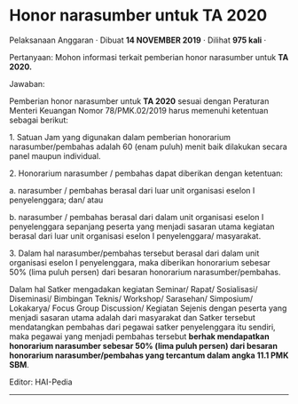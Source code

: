 Honor narasumber untuk TA 2020
==============================

Pelaksanaan Anggaran · Dibuat **14 NOVEMBER 2019** · Dilihat **975 kali** ·

Pertanyaan: Mohon informasi terkait pemberian honor narasumber untuk **TA 2020.**  

  

Jawaban:  

Pemberian honor narasumber untuk **TA 2020** sesuai dengan Peraturan Menteri Keuangan Nomor 78/PMK.02/2019 harus memenuhi ketentuan sebagai berikut:

1. Satuan Jam yang digunakan dalam pemberian honorarium narasumber/pembahas adalah 60 (enam puluh) menit baik dilakukan secara panel maupun individual.

2\. Honorarium narasumber / pembahas dapat diberikan dengan ketentuan:

a. narasumber / pembahas berasal dari luar unit organisasi eselon I penyelenggara; dan/ atau

b. narasumber / pembahas berasal dari dalam unit organisasi eselon I penyelenggara sepanjang peserta yang menjadi sasaran utama kegiatan berasal dari luar unit organisasi eselon I penyelenggara/ masyarakat.

3\. Dalam hal narasumber/pembahas tersebut berasal dari dalam unit organisasi eselon I penyelenggara, maka diberikan honorarium sebesar 50% (lima puluh persen) dari besaran honorarium narasumber/pembahas.

Dalam hal Satker mengadakan kegiatan Seminar/ Rapat/ Sosialisasi/ Diseminasi/ Bimbingan Teknis/ Workshop/ Sarasehan/ Simposium/ Lokakarya/ Focus Group Discussion/ Kegiatan Sejenis dengan peserta yang menjadi sasaran utama adalah dari masyarakat dan Satker tersebut mendatangkan pembahas dari pegawai satker penyelenggara itu sendiri, maka pegawai yang menjadi pembahas tersebut **berhak mendapatkan honorarium narasumber sebesar 50% (lima puluh persen) dari besaran honorarium narasumber/pembahas yang tercantum dalam angka 11.1 PMK SBM**.

  

Editor: HAI-Pedia

  

  
  
  

* * *